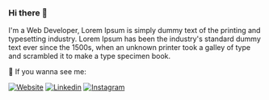 ### Hi there 🖖

I'm a Web Developer, Lorem Ipsum is simply dummy text of the printing and typesetting industry. Lorem Ipsum has been the industry's standard dummy text ever since the 1500s, when an unknown printer took a galley of type and scrambled it to make a type specimen book.

🔭 If you wanna see me:

[![Website](https://img.shields.io/badge/www-lucybrandao.com-white)](http://www.lucybrandao.com/)
[![Linkedin](https://img.shields.io/badge/Linkedin-Lucy_Brandão-blue)](https://www.linkedin.com/in/lucy-brandao/)
[![Instagram](https://img.shields.io/badge/Instagram-@lucebrandao-E4405F)](http://www.instagram.com/lucebrandao)

<!--
**LucyBrandao/LucyBrandao** is a ✨ _special_ ✨ repository because its `README.md` (this file) appears on your GitHub profile.

Here are some ideas to get you started:

- 🔭 I’m currently working on ...
- 🌱 I’m currently learning ...
- 👯 I’m looking to collaborate on ...
- 🤔 I’m looking for help with ...
- 💬 Ask me about ...
- 📫 How to reach me: ...
- 😄 Pronouns: ...
- ⚡ Fun fact: ...
-->
